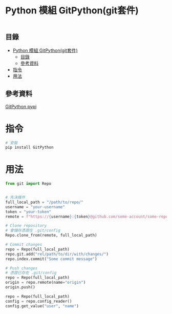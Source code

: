 # Python 模組 GitPython(git套件)

```
```

## 目錄

- [Python 模組 GitPython(git套件)](#python-模組-gitpythongit套件)
	- [目錄](#目錄)
	- [參考資料](#參考資料)
- [指令](#指令)
- [用法](#用法)

## 參考資料

[GitPython pypi](https://pypi.org/project/GitPython/)

# 指令

```bash
# 安裝
pip install GitPython
```

# 用法

```Python
from git import Repo


# 先決條件
full_local_path = "/path/to/repo/"
username = "your-username"
token = "your-token"
remote = f"https://{username}:{token}@github.com/some-account/some-repo.git"

# Clone repository
# 會儲存憑證在 .git/config
Repo.clone_from(remote, full_local_path)

# Commit changes
repo = Repo(full_local_path)
repo.git.add("rel/path/to/dir/with/changes/")
repo.index.commit("Some commit message")

# Push changes
# 憑證已存在 .git/config
repo = Repo(full_local_path)
origin = repo.remote(name="origin")
origin.push()

repo = Repo(full_local_path)
config = repo.config_reader()
config.get_value("user", "name")
```
